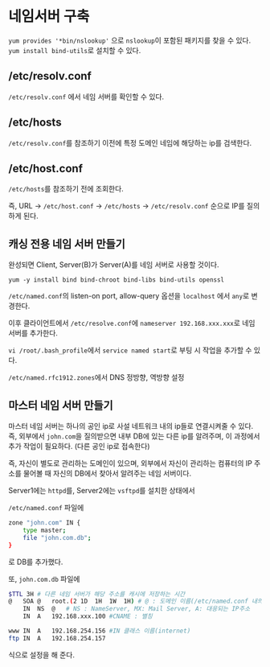 # 네임서버 구축

`yum provides '*bin/nslookup'` 으로 `nslookup`이 포함된 패키지를 찾을 수 있다.
`yum install bind-utils`로 설치할 수 있다.

## /etc/resolv.conf

`/etc/resolv.conf` 에서 네임 서버를 확인할 수 있다.

## /etc/hosts

`/etc/resolv.conf`를 참조하기 이전에 특정 도메인 네임에 해당하는 ip를 검색한다.

## /etc/host.conf

`/etc/hosts`를 참조하기 전에 조회한다.

즉, URL -> `/etc/host.conf` -> `/etc/hosts` -> `/etc/resolv.conf` 순으로 IP를 질의하게 된다.


## 캐싱 전용 네임 서버 만들기

완성되면 Client, Server(B)가 Server(A)를 네임 서버로 사용할 것이다.

`yum -y install bind bind-chroot bind-libs bind-utils openssl`

`/etc/named.conf`의 listen-on port, allow-query 옵션을 `localhost` 에서 `any`로 변경한다.

이후 클라이언트에서 `/etc/resolve.conf`에 `nameserver 192.168.xxx.xxx`로 네임 서버를 추가한다.

`vi /root/.bash_profile`에서 `service named start`로 부팅 시 작업을 추가할 수 있다.


`/etc/named.rfc1912.zones`에서 DNS 정방향, 역방향 설정

## 마스터 네임 서버 만들기

마스터 네임 서버는 하나의 공인 ip로 사설 네트워크 내의 ip들로 연결시켜줄 수 있다.
즉, 외부에서 `john.com`을 질의받으면 내부 DB에 있는 다른 ip를 알려주며, 이 과정에서 추가 작업이 필요하다. (다른 공인 ip로 접속한다)

즉, 자신이 별도로 관리하는 도메인이 있으며, 외부에서 자신이 관리하는 컴퓨터의 IP 주소를 물어볼 때 자신의 DB에서 찾아서 알려주는 네임 서버이다.

Server1에는 `httpd`를, Server2에는 `vsftpd`를 설치한 상태에서

`/etc/named.conf` 파일에

```bash
zone "john.com" IN {
    type master;
    file "john.com.db";
}
```

로 DB를 추가했다.

또, `john.com.db` 파일에

```bash
$TTL 3H # 다른 네임 서버가 해당 주소를 캐시에 저장하는 시간
@   SOA @   root.(2 1D  1H  1W  1H) # @ : 도메인 이름(/etc/named.conf 내의 john.com)
    IN  NS  @   # NS : NameServer, MX: Mail Server, A: 대응되는 IP주소
    IN  A   192.168.xxx.100 #CNAME : 별칭

www IN  A   192.168.254.156 #IN 클래스 이름(internet)
ftp IN  A   192.168.254.157
```

식으로 설정을 해 준다.